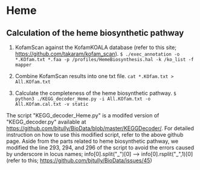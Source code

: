 # Heme

## Calculation of the heme biosynthetic pathway

1. KofamScan against the KofamKOALA database (refer to this site; https://github.com/takaram/kofam_scan).
```$ ./exec_annotation -o *.KOfam.txt *.faa -p /profiles/HemeBiosynthesis.hal -k /ko_list -f mapper```

2. Combine KofamScan results into one txt file.
```cat *.KOfam.txt > All.KOfam.txt```

3. Calculate the completeness of the heme biosynthetic pathway.
```$ python3 ./KEGG_decoder_Heme.py -i All.KOfam.txt -o All.KOfam.cal.txt -v static```

The script "KEGG_decoder_Heme.py" is a modifed version of "KEGG_decoder.py" available at https://github.com/bjtully/BioData/blob/master/KEGGDecoder/. 
For detailed instruction on how to use this modified script, refer to the above github page.
Aside from the parts related to heme biosynthetic pathway, we modified the line 293, 294, and 296 of the script to avoid the errors caused by underscore in locus names; info[0].split("\_")[0] --> info[0].rsplit("\_",1)[0]
(refer to this; https://github.com/bjtully/BioData/issues/45)
